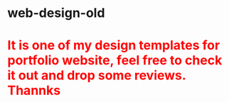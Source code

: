 # web-design-old

<h1 style= "color:red">It is one of my design templates for portfolio website, feel free to check it out and drop some reviews. Thannks</h1>
